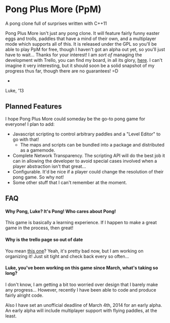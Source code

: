 <!---
 PpM - Pong Plus More - A pong clone full of surprises written with C++11.
 Copyright (C) 2013  Luke San Antonio

 You can contact me (Luke San Antonio) at lukesanantonio@gmail.com!

 This program is free software: you can redistribute it and/or modify
 it under the terms of the GNU General Public License as published by
 the Free Software Foundation, either version 3 of the License, or
 (at your option) any later version.

 This program is distributed in the hope that it will be useful,
 but WITHOUT ANY WARRANTY; without even the implied warranty of
 MERCHANTABILITY or FITNESS FOR A PARTICULAR PURPOSE.  See the
 GNU General Public License for more details.

 You should have received a copy of the GNU General Public License
 along with this program.  If not, see <http://www.gnu.org/licenses/>.
-->
Pong Plus More (PpM)
====================

A pong clone full of surprises written with C++11

Pong Plus More isn't just any pong clone. It will feature fairly funny easter
eggs and trolls, paddles that have a mind of their own, and a multiplayer mode
which supports all of this. It is released under the GPL so you'll be able to
play PpM for free, though I haven't got an alpha out yet, so you'll just have
to wait... Thanks for your interest! I am *sort of* managing the development
with Trello, you can find my board, in all its glory, [here][1]. I can't
imagine it very interesting, but it should soon be a solid snapshot of my
progress thus far, though there are no guarantees! =D

-
Luke, '13

Planned Features
----------------

I hope Pong Plus More could someday be the go-to pong game for everyone! I plan
to add:

 - Javascript scripting to control arbitrary paddles and a "Level Editor" to go
 with that!
   - The maps and scripts can be bundled into a package and distributed as a
   gamemode.
 - Complete Network Transparency. The scripting API will do the best job it can
 in allowing the developer to avoid special cases involved when a player
 abstraction isn't that great...
 - Configurable. It'd be nice if a player could change the resolution of their
 pong game. So why not!
 - Some other stuff that I can't remember at the moment.

FAQ
---

#### Why Pong, Luke? It's Pong! Who cares about Pong!
This game is basically a learning experience. If I happen to make a great game
in the process, then great!

#### Why is the trello page so out of date
You mean [this one][1]? Yeah, it's pretty bad now, but I am working on
organizing it! Just sit tight and check back every so often...

#### Luke, you've been working on this game since March, what's taking so long?
I don't know, I am getting a bit too worried over design that I barely make any
progress... However, recently I have been able to code and produce fairly
alright code.

Also I have set an unofficial deadline of March 4th, 2014 for an
early alpha. An early alpha will include multiplayer support with flying
paddles, at the least.

[1]: <https://trello.com/b/6kkfz2kJ/pong-plus-more>
